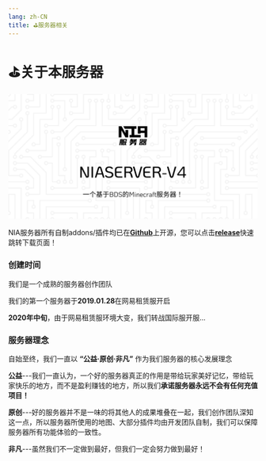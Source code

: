 ```yaml
---
lang: zh-CN
title: ⛳服务器相关
---
```


# ⛳关于本服务器

[![NIAV4](/NiaServer-Core.svg)](https://github.com/NIANIANKNIA/NiaServer-Core)


NIA服务器所有自制addons/插件均已在[**Github**](https://github.com/NIANIANKNIA/NiaServer-Core)上开源，您可以点击[**release**](https://github.com/NIANIANKNIA/NiaServer-Core/releases/latest)快速跳转下载页面！


### 创建时间

我们是一个成熟的服务器创作团队

我们的第一个服务器于**2019.01.28**在网易租赁服开启

**2020年中旬**，由于网易租赁服环境大变，我们转战国际服开服...

### 服务器理念

自始至终，我们一直以 **“公益·原创·非凡”** 作为我们服务器的核心发展理念

**公益**---我们一直认为，一个好的服务器真正的作用是带给玩家美好记忆，带给玩家快乐的地方，而不是盈利赚钱的地方，所以我们**承诺服务器永远不会有任何充值项目！**

**原创**---好的服务器并不是一味的将其他人的成果堆叠在一起，我们创作团队深知这一点，所以服务器所使用的地图、大部分插件均由开发团队自制，我们可以保障服务器所有功能体验的一致性。

**非凡**---虽然我们不一定做到最好，但我们一定会努力做到最好！

